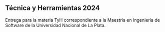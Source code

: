 ## Técnica y Herramientas 2024

Entrega para la materia TyH correspondiente a la Maestría en Ingeniería de Software de la Universidad Nacional de La Plata. 

